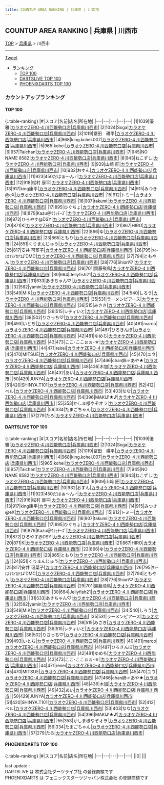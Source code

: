 ```yaml
---
title: COUNTUP AREA RANKING | 兵庫県 | 川西市
---
```

## COUNTUP AREA RANKING | 兵庫県 | 川西市

[TOP](/darts/rank/) > [兵庫県](/darts/rank/兵庫県/) > 川西市

___

<a href="https://twitter.com/share?ref_src=twsrc%5Etfw" data-text="COUNTUP AREA RANKING | 兵庫県川西市" class="twitter-share-button" data-hashtags="DARTSLIVE,PHOENIXDARTS,darts,ダーツ" data-show-count="false">Tweet</a>

* [ランキング](#カウントアップランキング)
    * [TOP 100](#top-100)
    * [DARTSLIVE TOP 100](#dartslive-top-100)
    * [PHOENIXDARTS TOP 100](#phoenixdarts-top-100)

### カウントアップランキング

#### TOP 100



{:.table-ranking}
|#|スコア|名前|店名|所在地|
|---|---|---|---|---|
|1|1039|<span class="rank-name-dl">優雅</span>|<a href="https://search.dartslive.com/jp/shop/e5b3c37bf9a839d00d9b047a20a7ba1e">カラオケZERO-4 川西能勢口店</a>|<a href="/darts/rank/兵庫県/川西市">兵庫県川西市</a>|
|2|1024|<span class="rank-name-dl">Soga</span>|<a href="https://search.dartslive.com/jp/shop/e5b3c37bf9a839d00d9b047a20a7ba1e">カラオケZERO-4 川西能勢口店</a>|<a href="/darts/rank/兵庫県/川西市">兵庫県川西市</a>|
|3|1019|<span class="rank-name-dl">冨田　耕平</span>|<a href="https://search.dartslive.com/jp/shop/e5b3c37bf9a839d00d9b047a20a7ba1e">カラオケZERO-4 川西能勢口店</a>|<a href="/darts/rank/兵庫県/川西市">兵庫県川西市</a>|
|4|968|<span class="rank-name-dl">king.kohei.007</span>|<a href="https://search.dartslive.com/jp/shop/e5b3c37bf9a839d00d9b047a20a7ba1e">カラオケZERO-4 川西能勢口店</a>|<a href="/darts/rank/兵庫県/川西市">兵庫県川西市</a>|
|5|965|<span class="rank-name-dl">kohei</span>|<a href="https://search.dartslive.com/jp/shop/e5b3c37bf9a839d00d9b047a20a7ba1e">カラオケZERO-4 川西能勢口店</a>|<a href="/darts/rank/兵庫県/川西市">兵庫県川西市</a>|
|6|957|<span class="rank-name-dl">Taichan</span>|<a href="https://search.dartslive.com/jp/shop/e5b3c37bf9a839d00d9b047a20a7ba1e">カラオケZERO-4 川西能勢口店</a>|<a href="/darts/rank/兵庫県/川西市">兵庫県川西市</a>|
|7|945|<span class="rank-name-dl">NO NAME 8582</span>|<a href="https://search.dartslive.com/jp/shop/e5b3c37bf9a839d00d9b047a20a7ba1e">カラオケZERO-4 川西能勢口店</a>|<a href="/darts/rank/兵庫県/川西市">兵庫県川西市</a>|
|8|943|<span class="rank-name-dl">ねこずし</span>|<a href="https://search.dartslive.com/jp/shop/e5b3c37bf9a839d00d9b047a20a7ba1e">カラオケZERO-4 川西能勢口店</a>|<a href="/darts/rank/兵庫県/川西市">兵庫県川西市</a>|
|9|939|<span class="rank-name-dl">山﨑 匠</span>|<a href="https://search.dartslive.com/jp/shop/e5b3c37bf9a839d00d9b047a20a7ba1e">カラオケZERO-4 川西能勢口店</a>|<a href="/darts/rank/兵庫県/川西市">兵庫県川西市</a>|
|10|932|<span class="rank-name-dl">おすん</span>|<a href="https://search.dartslive.com/jp/shop/e5b3c37bf9a839d00d9b047a20a7ba1e">カラオケZERO-4 川西能勢口店</a>|<a href="/darts/rank/兵庫県/川西市">兵庫県川西市</a>|
|11|923|<span class="rank-name-dl">450だはぁ～ん♂</span>|<a href="https://search.dartslive.com/jp/shop/e5b3c37bf9a839d00d9b047a20a7ba1e">カラオケZERO-4 川西能勢口店</a>|<a href="/darts/rank/兵庫県/川西市">兵庫県川西市</a>|
|12|918|<span class="rank-name-dl">松村 康平</span>|<a href="https://search.dartslive.com/jp/shop/e5b3c37bf9a839d00d9b047a20a7ba1e">カラオケZERO-4 川西能勢口店</a>|<a href="/darts/rank/兵庫県/川西市">兵庫県川西市</a>|
|13|917|<span class="rank-name-dl">king康平</span>|<a href="https://search.dartslive.com/jp/shop/e5b3c37bf9a839d00d9b047a20a7ba1e">カラオケZERO-4 川西能勢口店</a>|<a href="/darts/rank/兵庫県/川西市">兵庫県川西市</a>|
|14|915|<span class="rank-name-dl">みつき@eX</span>|<a href="https://search.dartslive.com/jp/shop/e5b3c37bf9a839d00d9b047a20a7ba1e">カラオケZERO-4 川西能勢口店</a>|<a href="/darts/rank/兵庫県/川西市">兵庫県川西市</a>|
|15|912|<span class="rank-name-dl">トミー</span>|<a href="https://search.dartslive.com/jp/shop/e5b3c37bf9a839d00d9b047a20a7ba1e">カラオケZERO-4 川西能勢口店</a>|<a href="/darts/rank/兵庫県/川西市">兵庫県川西市</a>|
|16|907|<span class="rank-name-dl">takumi</span>|<a href="https://search.dartslive.com/jp/shop/e5b3c37bf9a839d00d9b047a20a7ba1e">カラオケZERO-4 川西能勢口店</a>|<a href="/darts/rank/兵庫県/川西市">兵庫県川西市</a>|
|17|895|<span class="rank-name-dl">ひぐちょ</span>|<a href="https://search.dartslive.com/jp/shop/e5b3c37bf9a839d00d9b047a20a7ba1e">カラオケZERO-4 川西能勢口店</a>|<a href="/darts/rank/兵庫県/川西市">兵庫県川西市</a>|
|18|879|<span class="rank-name-dl">Kazu＠ｳﾗｯﾁｰｽﾞ</span>|<a href="https://search.dartslive.com/jp/shop/e5b3c37bf9a839d00d9b047a20a7ba1e">カラオケZERO-4 川西能勢口店</a>|<a href="/darts/rank/兵庫県/川西市">兵庫県川西市</a>|
|19|872|<span class="rank-name-dl">ひろやす@DSY</span>|<a href="https://search.dartslive.com/jp/shop/e5b3c37bf9a839d00d9b047a20a7ba1e">カラオケZERO-4 川西能勢口店</a>|<a href="/darts/rank/兵庫県/川西市">兵庫県川西市</a>|
|20|871|<span class="rank-name-dl">K</span>|<a href="https://search.dartslive.com/jp/shop/e5b3c37bf9a839d00d9b047a20a7ba1e">カラオケZERO-4 川西能勢口店</a>|<a href="/darts/rank/兵庫県/川西市">兵庫県川西市</a>|
|21|867|<span class="rank-name-dl">HIRO</span>|<a href="https://search.dartslive.com/jp/shop/e5b3c37bf9a839d00d9b047a20a7ba1e">カラオケZERO-4 川西能勢口店</a>|<a href="/darts/rank/兵庫県/川西市">兵庫県川西市</a>|
|22|866|<span class="rank-name-dl">ゆ</span>|<a href="https://search.dartslive.com/jp/shop/e5b3c37bf9a839d00d9b047a20a7ba1e">カラオケZERO-4 川西能勢口店</a>|<a href="/darts/rank/兵庫県/川西市">兵庫県川西市</a>|
|23|865|<span class="rank-name-dl">ともり</span>|<a href="https://search.dartslive.com/jp/shop/e5b3c37bf9a839d00d9b047a20a7ba1e">カラオケZERO-4 川西能勢口店</a>|<a href="/darts/rank/兵庫県/川西市">兵庫県川西市</a>|
|24|851|<span class="rank-name-dl">くりまんじゅう</span>|<a href="https://search.dartslive.com/jp/shop/e5b3c37bf9a839d00d9b047a20a7ba1e">カラオケZERO-4 川西能勢口店</a>|<a href="/darts/rank/兵庫県/川西市">兵庫県川西市</a>|
|25|817|<span class="rank-name-dl">安井 可菜子</span>|<a href="https://search.dartslive.com/jp/shop/e5b3c37bf9a839d00d9b047a20a7ba1e">カラオケZERO-4 川西能勢口店</a>|<a href="/darts/rank/兵庫県/川西市">兵庫県川西市</a>|
|26|795|<span class="rank-name-dl">ｳｨｰはﾔｽｲｶﾅｺ♪DMC</span>|<a href="https://search.dartslive.com/jp/shop/e5b3c37bf9a839d00d9b047a20a7ba1e">カラオケZERO-4 川西能勢口店</a>|<a href="/darts/rank/兵庫県/川西市">兵庫県川西市</a>|
|27|794|<span class="rank-name-dl">ともやん</span>|<a href="https://search.dartslive.com/jp/shop/e5b3c37bf9a839d00d9b047a20a7ba1e">カラオケZERO-4 川西能勢口店</a>|<a href="/darts/rank/兵庫県/川西市">兵庫県川西市</a>|
|28|776|<span class="rank-name-dl">Shiori♡</span>|<a href="https://search.dartslive.com/jp/shop/e5b3c37bf9a839d00d9b047a20a7ba1e">カラオケZERO-4 川西能勢口店</a>|<a href="/darts/rank/兵庫県/川西市">兵庫県川西市</a>|
|29|701|<span class="rank-name-dl">齋藤飛鳥</span>|<a href="https://search.dartslive.com/jp/shop/e5b3c37bf9a839d00d9b047a20a7ba1e">カラオケZERO-4 川西能勢口店</a>|<a href="/darts/rank/兵庫県/川西市">兵庫県川西市</a>|
|30|664|<span class="rank-name-dl">Jellyfish21</span>|<a href="https://search.dartslive.com/jp/shop/e5b3c37bf9a839d00d9b047a20a7ba1e">カラオケZERO-4 川西能勢口店</a>|<a href="/darts/rank/兵庫県/川西市">兵庫県川西市</a>|
|31|633|<span class="rank-name-dl">あきちゃん♡</span>|<a href="https://search.dartslive.com/jp/shop/e5b3c37bf9a839d00d9b047a20a7ba1e">カラオケZERO-4 川西能勢口店</a>|<a href="/darts/rank/兵庫県/川西市">兵庫県川西市</a>|
|32|562|<span class="rank-name-dl">yamin</span>|<a href="https://search.dartslive.com/jp/shop/e5b3c37bf9a839d00d9b047a20a7ba1e">カラオケZERO-4 川西能勢口店</a>|<a href="/darts/rank/兵庫県/川西市">兵庫県川西市</a>|
|33|549|<span class="rank-name-dl">M.K</span>|<a href="https://search.dartslive.com/jp/shop/e5b3c37bf9a839d00d9b047a20a7ba1e">カラオケZERO-4 川西能勢口店</a>|<a href="/darts/rank/兵庫県/川西市">兵庫県川西市</a>|
|34|540|<span class="rank-name-dl">しろう</span>|<a href="https://search.dartslive.com/jp/shop/e5b3c37bf9a839d00d9b047a20a7ba1e">カラオケZERO-4 川西能勢口店</a>|<a href="/darts/rank/兵庫県/川西市">兵庫県川西市</a>|
|35|531|<span class="rank-name-dl">ラーメンピアース</span>|<a href="https://search.dartslive.com/jp/shop/e5b3c37bf9a839d00d9b047a20a7ba1e">カラオケZERO-4 川西能勢口店</a>|<a href="/darts/rank/兵庫県/川西市">兵庫県川西市</a>|
|36|515|<span class="rank-name-dl">みさき</span>|<a href="https://search.dartslive.com/jp/shop/e5b3c37bf9a839d00d9b047a20a7ba1e">カラオケZERO-4 川西能勢口店</a>|<a href="/darts/rank/兵庫県/川西市">兵庫県川西市</a>|
|36|515|<span class="rank-name-dl">レティいと</span>|<a href="https://search.dartslive.com/jp/shop/e5b3c37bf9a839d00d9b047a20a7ba1e">カラオケZERO-4 川西能勢口店</a>|<a href="/darts/rank/兵庫県/川西市">兵庫県川西市</a>|
|38|502|<span class="rank-name-dl">りさっち♡</span>|<a href="https://search.dartslive.com/jp/shop/e5b3c37bf9a839d00d9b047a20a7ba1e">カラオケZERO-4 川西能勢口店</a>|<a href="/darts/rank/兵庫県/川西市">兵庫県川西市</a>|
|39|493|<span class="rank-name-dl">いとち</span>|<a href="https://search.dartslive.com/jp/shop/e5b3c37bf9a839d00d9b047a20a7ba1e">カラオケZERO-4 川西能勢口店</a>|<a href="/darts/rank/兵庫県/川西市">兵庫県川西市</a>|
|40|491|<span class="rank-name-dl">marco</span>|<a href="https://search.dartslive.com/jp/shop/e5b3c37bf9a839d00d9b047a20a7ba1e">カラオケZERO-4 川西能勢口店</a>|<a href="/darts/rank/兵庫県/川西市">兵庫県川西市</a>|
|41|487|<span class="rank-name-dl">ひろきんぽ</span>|<a href="https://search.dartslive.com/jp/shop/e5b3c37bf9a839d00d9b047a20a7ba1e">カラオケZERO-4 川西能勢口店</a>|<a href="/darts/rank/兵庫県/川西市">兵庫県川西市</a>|
|42|481|<span class="rank-name-dl">ゆめち</span>|<a href="https://search.dartslive.com/jp/shop/e5b3c37bf9a839d00d9b047a20a7ba1e">カラオケZERO-4 川西能勢口店</a>|<a href="/darts/rank/兵庫県/川西市">兵庫県川西市</a>|
|43|473|<span class="rank-name-dl">ここ･ここぉぉ-☆</span>|<a href="https://search.dartslive.com/jp/shop/e5b3c37bf9a839d00d9b047a20a7ba1e">カラオケZERO-4 川西能勢口店</a>|<a href="/darts/rank/兵庫県/川西市">兵庫県川西市</a>|
|44|471|<span class="rank-name-dl">reirei</span>|<a href="https://search.dartslive.com/jp/shop/e5b3c37bf9a839d00d9b047a20a7ba1e">カラオケZERO-4 川西能勢口店</a>|<a href="/darts/rank/兵庫県/川西市">兵庫県川西市</a>|
|45|470|<span class="rank-name-dl">MITSUE</span>|<a href="https://search.dartslive.com/jp/shop/e5b3c37bf9a839d00d9b047a20a7ba1e">カラオケZERO-4 川西能勢口店</a>|<a href="/darts/rank/兵庫県/川西市">兵庫県川西市</a>|
|45|470|<span class="rank-name-dl">ユウ</span>|<a href="https://search.dartslive.com/jp/shop/e5b3c37bf9a839d00d9b047a20a7ba1e">カラオケZERO-4 川西能勢口店</a>|<a href="/darts/rank/兵庫県/川西市">兵庫県川西市</a>|
|47|466|<span class="rank-name-dl">chan姉☞﻿あや★</span>|<a href="https://search.dartslive.com/jp/shop/e5b3c37bf9a839d00d9b047a20a7ba1e">カラオケZERO-4 川西能勢口店</a>|<a href="/darts/rank/兵庫県/川西市">兵庫県川西市</a>|
|48|436|<span class="rank-name-dl">木加</span>|<a href="https://search.dartslive.com/jp/shop/e5b3c37bf9a839d00d9b047a20a7ba1e">カラオケZERO-4 川西能勢口店</a>|<a href="/darts/rank/兵庫県/川西市">兵庫県川西市</a>|
|49|432|<span class="rank-name-dl">あい</span>|<a href="https://search.dartslive.com/jp/shop/e5b3c37bf9a839d00d9b047a20a7ba1e">カラオケZERO-4 川西能勢口店</a>|<a href="/darts/rank/兵庫県/川西市">兵庫県川西市</a>|
|50|429|<span class="rank-name-dl">JUNYA</span>|<a href="https://search.dartslive.com/jp/shop/e5b3c37bf9a839d00d9b047a20a7ba1e">カラオケZERO-4 川西能勢口店</a>|<a href="/darts/rank/兵庫県/川西市">兵庫県川西市</a>|
|51|420|<span class="rank-name-dl">SHINYA.T101</span>|<a href="https://search.dartslive.com/jp/shop/e5b3c37bf9a839d00d9b047a20a7ba1e">カラオケZERO-4 川西能勢口店</a>|<a href="/darts/rank/兵庫県/川西市">兵庫県川西市</a>|
|52|412|<span class="rank-name-dl">ベル</span>|<a href="https://search.dartslive.com/jp/shop/e5b3c37bf9a839d00d9b047a20a7ba1e">カラオケZERO-4 川西能勢口店</a>|<a href="/darts/rank/兵庫県/川西市">兵庫県川西市</a>|
|53|403|<span class="rank-name-dl">なな</span>|<a href="https://search.dartslive.com/jp/shop/e5b3c37bf9a839d00d9b047a20a7ba1e">カラオケZERO-4 川西能勢口店</a>|<a href="/darts/rank/兵庫県/川西市">兵庫県川西市</a>|
|54|396|<span class="rank-name-dl">MAKI♪★♪</span>|<a href="https://search.dartslive.com/jp/shop/e5b3c37bf9a839d00d9b047a20a7ba1e">カラオケZERO-4 川西能勢口店</a>|<a href="/darts/rank/兵庫県/川西市">兵庫県川西市</a>|
|55|353|<span class="rank-name-dl">かしま様やぞオラ</span>|<a href="https://search.dartslive.com/jp/shop/e5b3c37bf9a839d00d9b047a20a7ba1e">カラオケZERO-4 川西能勢口店</a>|<a href="/darts/rank/兵庫県/川西市">兵庫県川西市</a>|
|56|334|<span class="rank-name-dl">たまごちゃん</span>|<a href="https://search.dartslive.com/jp/shop/e5b3c37bf9a839d00d9b047a20a7ba1e">カラオケZERO-4 川西能勢口店</a>|<a href="/darts/rank/兵庫県/川西市">兵庫県川西市</a>|
|57|279|<span class="rank-name-dl">たろ</span>|<a href="https://search.dartslive.com/jp/shop/e5b3c37bf9a839d00d9b047a20a7ba1e">カラオケZERO-4 川西能勢口店</a>|<a href="/darts/rank/兵庫県/川西市">兵庫県川西市</a>|


#### DARTSLIVE TOP 100



{:.table-ranking}
|#|スコア|名前|店名|所在地|
|---|---|---|---|---|
|1|1039|<span class="rank-name-dl">優雅</span>|<a href="https://search.dartslive.com/jp/shop/e5b3c37bf9a839d00d9b047a20a7ba1e">カラオケZERO-4 川西能勢口店</a>|<a href="/darts/rank/兵庫県/川西市">兵庫県川西市</a>|
|2|1024|<span class="rank-name-dl">Soga</span>|<a href="https://search.dartslive.com/jp/shop/e5b3c37bf9a839d00d9b047a20a7ba1e">カラオケZERO-4 川西能勢口店</a>|<a href="/darts/rank/兵庫県/川西市">兵庫県川西市</a>|
|3|1019|<span class="rank-name-dl">冨田　耕平</span>|<a href="https://search.dartslive.com/jp/shop/e5b3c37bf9a839d00d9b047a20a7ba1e">カラオケZERO-4 川西能勢口店</a>|<a href="/darts/rank/兵庫県/川西市">兵庫県川西市</a>|
|4|968|<span class="rank-name-dl">king.kohei.007</span>|<a href="https://search.dartslive.com/jp/shop/e5b3c37bf9a839d00d9b047a20a7ba1e">カラオケZERO-4 川西能勢口店</a>|<a href="/darts/rank/兵庫県/川西市">兵庫県川西市</a>|
|5|965|<span class="rank-name-dl">kohei</span>|<a href="https://search.dartslive.com/jp/shop/e5b3c37bf9a839d00d9b047a20a7ba1e">カラオケZERO-4 川西能勢口店</a>|<a href="/darts/rank/兵庫県/川西市">兵庫県川西市</a>|
|6|957|<span class="rank-name-dl">Taichan</span>|<a href="https://search.dartslive.com/jp/shop/e5b3c37bf9a839d00d9b047a20a7ba1e">カラオケZERO-4 川西能勢口店</a>|<a href="/darts/rank/兵庫県/川西市">兵庫県川西市</a>|
|7|945|<span class="rank-name-dl">NO NAME 8582</span>|<a href="https://search.dartslive.com/jp/shop/e5b3c37bf9a839d00d9b047a20a7ba1e">カラオケZERO-4 川西能勢口店</a>|<a href="/darts/rank/兵庫県/川西市">兵庫県川西市</a>|
|8|943|<span class="rank-name-dl">ねこずし</span>|<a href="https://search.dartslive.com/jp/shop/e5b3c37bf9a839d00d9b047a20a7ba1e">カラオケZERO-4 川西能勢口店</a>|<a href="/darts/rank/兵庫県/川西市">兵庫県川西市</a>|
|9|939|<span class="rank-name-dl">山﨑 匠</span>|<a href="https://search.dartslive.com/jp/shop/e5b3c37bf9a839d00d9b047a20a7ba1e">カラオケZERO-4 川西能勢口店</a>|<a href="/darts/rank/兵庫県/川西市">兵庫県川西市</a>|
|10|932|<span class="rank-name-dl">おすん</span>|<a href="https://search.dartslive.com/jp/shop/e5b3c37bf9a839d00d9b047a20a7ba1e">カラオケZERO-4 川西能勢口店</a>|<a href="/darts/rank/兵庫県/川西市">兵庫県川西市</a>|
|11|923|<span class="rank-name-dl">450だはぁ～ん♂</span>|<a href="https://search.dartslive.com/jp/shop/e5b3c37bf9a839d00d9b047a20a7ba1e">カラオケZERO-4 川西能勢口店</a>|<a href="/darts/rank/兵庫県/川西市">兵庫県川西市</a>|
|12|918|<span class="rank-name-dl">松村 康平</span>|<a href="https://search.dartslive.com/jp/shop/e5b3c37bf9a839d00d9b047a20a7ba1e">カラオケZERO-4 川西能勢口店</a>|<a href="/darts/rank/兵庫県/川西市">兵庫県川西市</a>|
|13|917|<span class="rank-name-dl">king康平</span>|<a href="https://search.dartslive.com/jp/shop/e5b3c37bf9a839d00d9b047a20a7ba1e">カラオケZERO-4 川西能勢口店</a>|<a href="/darts/rank/兵庫県/川西市">兵庫県川西市</a>|
|14|915|<span class="rank-name-dl">みつき@eX</span>|<a href="https://search.dartslive.com/jp/shop/e5b3c37bf9a839d00d9b047a20a7ba1e">カラオケZERO-4 川西能勢口店</a>|<a href="/darts/rank/兵庫県/川西市">兵庫県川西市</a>|
|15|912|<span class="rank-name-dl">トミー</span>|<a href="https://search.dartslive.com/jp/shop/e5b3c37bf9a839d00d9b047a20a7ba1e">カラオケZERO-4 川西能勢口店</a>|<a href="/darts/rank/兵庫県/川西市">兵庫県川西市</a>|
|16|907|<span class="rank-name-dl">takumi</span>|<a href="https://search.dartslive.com/jp/shop/e5b3c37bf9a839d00d9b047a20a7ba1e">カラオケZERO-4 川西能勢口店</a>|<a href="/darts/rank/兵庫県/川西市">兵庫県川西市</a>|
|17|895|<span class="rank-name-dl">ひぐちょ</span>|<a href="https://search.dartslive.com/jp/shop/e5b3c37bf9a839d00d9b047a20a7ba1e">カラオケZERO-4 川西能勢口店</a>|<a href="/darts/rank/兵庫県/川西市">兵庫県川西市</a>|
|18|879|<span class="rank-name-dl">Kazu＠ｳﾗｯﾁｰｽﾞ</span>|<a href="https://search.dartslive.com/jp/shop/e5b3c37bf9a839d00d9b047a20a7ba1e">カラオケZERO-4 川西能勢口店</a>|<a href="/darts/rank/兵庫県/川西市">兵庫県川西市</a>|
|19|872|<span class="rank-name-dl">ひろやす@DSY</span>|<a href="https://search.dartslive.com/jp/shop/e5b3c37bf9a839d00d9b047a20a7ba1e">カラオケZERO-4 川西能勢口店</a>|<a href="/darts/rank/兵庫県/川西市">兵庫県川西市</a>|
|20|871|<span class="rank-name-dl">K</span>|<a href="https://search.dartslive.com/jp/shop/e5b3c37bf9a839d00d9b047a20a7ba1e">カラオケZERO-4 川西能勢口店</a>|<a href="/darts/rank/兵庫県/川西市">兵庫県川西市</a>|
|21|867|<span class="rank-name-dl">HIRO</span>|<a href="https://search.dartslive.com/jp/shop/e5b3c37bf9a839d00d9b047a20a7ba1e">カラオケZERO-4 川西能勢口店</a>|<a href="/darts/rank/兵庫県/川西市">兵庫県川西市</a>|
|22|866|<span class="rank-name-dl">ゆ</span>|<a href="https://search.dartslive.com/jp/shop/e5b3c37bf9a839d00d9b047a20a7ba1e">カラオケZERO-4 川西能勢口店</a>|<a href="/darts/rank/兵庫県/川西市">兵庫県川西市</a>|
|23|865|<span class="rank-name-dl">ともり</span>|<a href="https://search.dartslive.com/jp/shop/e5b3c37bf9a839d00d9b047a20a7ba1e">カラオケZERO-4 川西能勢口店</a>|<a href="/darts/rank/兵庫県/川西市">兵庫県川西市</a>|
|24|851|<span class="rank-name-dl">くりまんじゅう</span>|<a href="https://search.dartslive.com/jp/shop/e5b3c37bf9a839d00d9b047a20a7ba1e">カラオケZERO-4 川西能勢口店</a>|<a href="/darts/rank/兵庫県/川西市">兵庫県川西市</a>|
|25|817|<span class="rank-name-dl">安井 可菜子</span>|<a href="https://search.dartslive.com/jp/shop/e5b3c37bf9a839d00d9b047a20a7ba1e">カラオケZERO-4 川西能勢口店</a>|<a href="/darts/rank/兵庫県/川西市">兵庫県川西市</a>|
|26|795|<span class="rank-name-dl">ｳｨｰはﾔｽｲｶﾅｺ♪DMC</span>|<a href="https://search.dartslive.com/jp/shop/e5b3c37bf9a839d00d9b047a20a7ba1e">カラオケZERO-4 川西能勢口店</a>|<a href="/darts/rank/兵庫県/川西市">兵庫県川西市</a>|
|27|794|<span class="rank-name-dl">ともやん</span>|<a href="https://search.dartslive.com/jp/shop/e5b3c37bf9a839d00d9b047a20a7ba1e">カラオケZERO-4 川西能勢口店</a>|<a href="/darts/rank/兵庫県/川西市">兵庫県川西市</a>|
|28|776|<span class="rank-name-dl">Shiori♡</span>|<a href="https://search.dartslive.com/jp/shop/e5b3c37bf9a839d00d9b047a20a7ba1e">カラオケZERO-4 川西能勢口店</a>|<a href="/darts/rank/兵庫県/川西市">兵庫県川西市</a>|
|29|701|<span class="rank-name-dl">齋藤飛鳥</span>|<a href="https://search.dartslive.com/jp/shop/e5b3c37bf9a839d00d9b047a20a7ba1e">カラオケZERO-4 川西能勢口店</a>|<a href="/darts/rank/兵庫県/川西市">兵庫県川西市</a>|
|30|664|<span class="rank-name-dl">Jellyfish21</span>|<a href="https://search.dartslive.com/jp/shop/e5b3c37bf9a839d00d9b047a20a7ba1e">カラオケZERO-4 川西能勢口店</a>|<a href="/darts/rank/兵庫県/川西市">兵庫県川西市</a>|
|31|633|<span class="rank-name-dl">あきちゃん♡</span>|<a href="https://search.dartslive.com/jp/shop/e5b3c37bf9a839d00d9b047a20a7ba1e">カラオケZERO-4 川西能勢口店</a>|<a href="/darts/rank/兵庫県/川西市">兵庫県川西市</a>|
|32|562|<span class="rank-name-dl">yamin</span>|<a href="https://search.dartslive.com/jp/shop/e5b3c37bf9a839d00d9b047a20a7ba1e">カラオケZERO-4 川西能勢口店</a>|<a href="/darts/rank/兵庫県/川西市">兵庫県川西市</a>|
|33|549|<span class="rank-name-dl">M.K</span>|<a href="https://search.dartslive.com/jp/shop/e5b3c37bf9a839d00d9b047a20a7ba1e">カラオケZERO-4 川西能勢口店</a>|<a href="/darts/rank/兵庫県/川西市">兵庫県川西市</a>|
|34|540|<span class="rank-name-dl">しろう</span>|<a href="https://search.dartslive.com/jp/shop/e5b3c37bf9a839d00d9b047a20a7ba1e">カラオケZERO-4 川西能勢口店</a>|<a href="/darts/rank/兵庫県/川西市">兵庫県川西市</a>|
|35|531|<span class="rank-name-dl">ラーメンピアース</span>|<a href="https://search.dartslive.com/jp/shop/e5b3c37bf9a839d00d9b047a20a7ba1e">カラオケZERO-4 川西能勢口店</a>|<a href="/darts/rank/兵庫県/川西市">兵庫県川西市</a>|
|36|515|<span class="rank-name-dl">みさき</span>|<a href="https://search.dartslive.com/jp/shop/e5b3c37bf9a839d00d9b047a20a7ba1e">カラオケZERO-4 川西能勢口店</a>|<a href="/darts/rank/兵庫県/川西市">兵庫県川西市</a>|
|36|515|<span class="rank-name-dl">レティいと</span>|<a href="https://search.dartslive.com/jp/shop/e5b3c37bf9a839d00d9b047a20a7ba1e">カラオケZERO-4 川西能勢口店</a>|<a href="/darts/rank/兵庫県/川西市">兵庫県川西市</a>|
|38|502|<span class="rank-name-dl">りさっち♡</span>|<a href="https://search.dartslive.com/jp/shop/e5b3c37bf9a839d00d9b047a20a7ba1e">カラオケZERO-4 川西能勢口店</a>|<a href="/darts/rank/兵庫県/川西市">兵庫県川西市</a>|
|39|493|<span class="rank-name-dl">いとち</span>|<a href="https://search.dartslive.com/jp/shop/e5b3c37bf9a839d00d9b047a20a7ba1e">カラオケZERO-4 川西能勢口店</a>|<a href="/darts/rank/兵庫県/川西市">兵庫県川西市</a>|
|40|491|<span class="rank-name-dl">marco</span>|<a href="https://search.dartslive.com/jp/shop/e5b3c37bf9a839d00d9b047a20a7ba1e">カラオケZERO-4 川西能勢口店</a>|<a href="/darts/rank/兵庫県/川西市">兵庫県川西市</a>|
|41|487|<span class="rank-name-dl">ひろきんぽ</span>|<a href="https://search.dartslive.com/jp/shop/e5b3c37bf9a839d00d9b047a20a7ba1e">カラオケZERO-4 川西能勢口店</a>|<a href="/darts/rank/兵庫県/川西市">兵庫県川西市</a>|
|42|481|<span class="rank-name-dl">ゆめち</span>|<a href="https://search.dartslive.com/jp/shop/e5b3c37bf9a839d00d9b047a20a7ba1e">カラオケZERO-4 川西能勢口店</a>|<a href="/darts/rank/兵庫県/川西市">兵庫県川西市</a>|
|43|473|<span class="rank-name-dl">ここ･ここぉぉ-☆</span>|<a href="https://search.dartslive.com/jp/shop/e5b3c37bf9a839d00d9b047a20a7ba1e">カラオケZERO-4 川西能勢口店</a>|<a href="/darts/rank/兵庫県/川西市">兵庫県川西市</a>|
|44|471|<span class="rank-name-dl">reirei</span>|<a href="https://search.dartslive.com/jp/shop/e5b3c37bf9a839d00d9b047a20a7ba1e">カラオケZERO-4 川西能勢口店</a>|<a href="/darts/rank/兵庫県/川西市">兵庫県川西市</a>|
|45|470|<span class="rank-name-dl">MITSUE</span>|<a href="https://search.dartslive.com/jp/shop/e5b3c37bf9a839d00d9b047a20a7ba1e">カラオケZERO-4 川西能勢口店</a>|<a href="/darts/rank/兵庫県/川西市">兵庫県川西市</a>|
|45|470|<span class="rank-name-dl">ユウ</span>|<a href="https://search.dartslive.com/jp/shop/e5b3c37bf9a839d00d9b047a20a7ba1e">カラオケZERO-4 川西能勢口店</a>|<a href="/darts/rank/兵庫県/川西市">兵庫県川西市</a>|
|47|466|<span class="rank-name-dl">chan姉☞﻿あや★</span>|<a href="https://search.dartslive.com/jp/shop/e5b3c37bf9a839d00d9b047a20a7ba1e">カラオケZERO-4 川西能勢口店</a>|<a href="/darts/rank/兵庫県/川西市">兵庫県川西市</a>|
|48|436|<span class="rank-name-dl">木加</span>|<a href="https://search.dartslive.com/jp/shop/e5b3c37bf9a839d00d9b047a20a7ba1e">カラオケZERO-4 川西能勢口店</a>|<a href="/darts/rank/兵庫県/川西市">兵庫県川西市</a>|
|49|432|<span class="rank-name-dl">あい</span>|<a href="https://search.dartslive.com/jp/shop/e5b3c37bf9a839d00d9b047a20a7ba1e">カラオケZERO-4 川西能勢口店</a>|<a href="/darts/rank/兵庫県/川西市">兵庫県川西市</a>|
|50|429|<span class="rank-name-dl">JUNYA</span>|<a href="https://search.dartslive.com/jp/shop/e5b3c37bf9a839d00d9b047a20a7ba1e">カラオケZERO-4 川西能勢口店</a>|<a href="/darts/rank/兵庫県/川西市">兵庫県川西市</a>|
|51|420|<span class="rank-name-dl">SHINYA.T101</span>|<a href="https://search.dartslive.com/jp/shop/e5b3c37bf9a839d00d9b047a20a7ba1e">カラオケZERO-4 川西能勢口店</a>|<a href="/darts/rank/兵庫県/川西市">兵庫県川西市</a>|
|52|412|<span class="rank-name-dl">ベル</span>|<a href="https://search.dartslive.com/jp/shop/e5b3c37bf9a839d00d9b047a20a7ba1e">カラオケZERO-4 川西能勢口店</a>|<a href="/darts/rank/兵庫県/川西市">兵庫県川西市</a>|
|53|403|<span class="rank-name-dl">なな</span>|<a href="https://search.dartslive.com/jp/shop/e5b3c37bf9a839d00d9b047a20a7ba1e">カラオケZERO-4 川西能勢口店</a>|<a href="/darts/rank/兵庫県/川西市">兵庫県川西市</a>|
|54|396|<span class="rank-name-dl">MAKI♪★♪</span>|<a href="https://search.dartslive.com/jp/shop/e5b3c37bf9a839d00d9b047a20a7ba1e">カラオケZERO-4 川西能勢口店</a>|<a href="/darts/rank/兵庫県/川西市">兵庫県川西市</a>|
|55|353|<span class="rank-name-dl">かしま様やぞオラ</span>|<a href="https://search.dartslive.com/jp/shop/e5b3c37bf9a839d00d9b047a20a7ba1e">カラオケZERO-4 川西能勢口店</a>|<a href="/darts/rank/兵庫県/川西市">兵庫県川西市</a>|
|56|334|<span class="rank-name-dl">たまごちゃん</span>|<a href="https://search.dartslive.com/jp/shop/e5b3c37bf9a839d00d9b047a20a7ba1e">カラオケZERO-4 川西能勢口店</a>|<a href="/darts/rank/兵庫県/川西市">兵庫県川西市</a>|
|57|279|<span class="rank-name-dl">たろ</span>|<a href="https://search.dartslive.com/jp/shop/e5b3c37bf9a839d00d9b047a20a7ba1e">カラオケZERO-4 川西能勢口店</a>|<a href="/darts/rank/兵庫県/川西市">兵庫県川西市</a>|


#### PHOENIXDARTS TOP 100



{:.table-ranking}
|#|スコア|名前|店名|所在地|
|---|---|---|---|---|
||0|<span class="rank-name-dl"> </span>|<a href=""></a>|<a href="/darts/rank//"></a>|


<div class="footer border-top border-gray-light mt-5 pt-3 text-right text-gray">
    last update : <span style="font-weight: italic" id="foot_last_modified"></span><br />
    DARTSLIVE は 株式会社ダーツライブ社 の登録商標です<br />
    PHOENIXDARTS は フェニックスダーツジャパン株式会社 の登録商標です<br />
</div>

<script src="https://cdnjs.cloudflare.com/ajax/libs/jquery.tablesorter/2.31.3/js/jquery.tablesorter.min.js" integrity="sha512-qzgd5cYSZcosqpzpn7zF2ZId8f/8CHmFKZ8j7mU4OUXTNRd5g+ZHBPsgKEwoqxCtdQvExE5LprwwPAgoicguNg==" crossorigin="anonymous" referrerpolicy="no-referrer"></script>
<link rel="stylesheet" href="https://cdnjs.cloudflare.com/ajax/libs/jquery.tablesorter/2.31.3/css/theme.default.min.css" integrity="sha512-wghhOJkjQX0Lh3NSWvNKeZ0ZpNn+SPVXX1Qyc9OCaogADktxrBiBdKGDoqVUOyhStvMBmJQ8ZdMHiR3wuEq8+w==" crossorigin="anonymous" referrerpolicy="no-referrer" />
<script>
$(function() {
    $(".table-ranking").tablesorter({sortList:[[0, 0]]});
    $("#foot_last_modified").text(formatDate(new Date(document.lastModified), 'yyyy-MM-dd HH:mm:ss'));
});
</script>

<script async src="https://platform.twitter.com/widgets.js" charset="utf-8"></script>